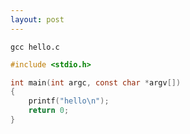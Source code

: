 ```yaml
---
layout: post
---
```


~~~console
gcc hello.c
~~~

~~~c
#include <stdio.h>

int main(int argc, const char *argv[])
{
    printf("hello\n");
    return 0;
}
~~~
